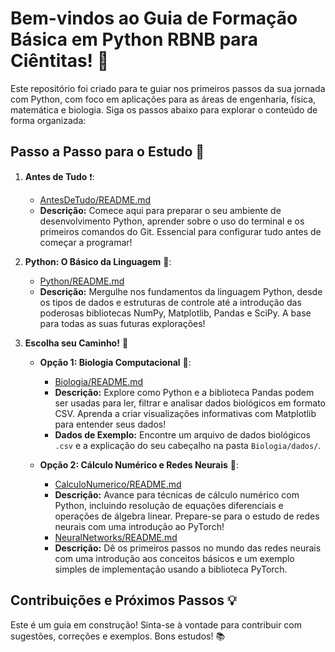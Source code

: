 # Bem-vindos ao Guia de Formação Básica em Python RBNB para Ciêntitas! 👋

Este repositório foi criado para te guiar nos primeiros passos da sua jornada com Python, com foco em aplicações para as áreas de engenharia, física, matemática e biologia. Siga os passos abaixo para explorar o conteúdo de forma organizada:

## Passo a Passo para o Estudo 🚀

1.  **Antes de Tudo** :exclamation::
    * [AntesDeTudo/README.md](AntesDeTudo/README.md)
    * **Descrição:** Comece aqui para preparar o seu ambiente de desenvolvimento Python, aprender sobre o uso do terminal e os primeiros comandos do Git. Essencial para configurar tudo antes de começar a programar!

2.  **Python: O Básico da Linguagem** :snake::
    * [Python/README.md](Python/README.md)
    * **Descrição:** Mergulhe nos fundamentos da linguagem Python, desde os tipos de dados e estruturas de controle até a introdução das poderosas bibliotecas NumPy, Matplotlib, Pandas e SciPy. A base para todas as suas futuras explorações!

3.  **Escolha seu Caminho!** :passport_control:

    * **Opção 1: Biologia Computacional** :dna::
        * [Biologia/README.md](Biologia/README.md)
        * **Descrição:** Explore como Python e a biblioteca Pandas podem ser usadas para ler, filtrar e analisar dados biológicos em formato CSV. Aprenda a criar visualizações informativas com Matplotlib para entender seus dados!
        * **Dados de Exemplo:** Encontre um arquivo de dados biológicos `.csv` e a explicação do seu cabeçalho na pasta `Biologia/dados/`.

    * **Opção 2: Cálculo Numérico e Redes Neurais** :space_invader::
        * [CalculoNumerico/README.md](CalculoNumerico/README.md)
        * **Descrição:** Avance para técnicas de cálculo numérico com Python, incluindo resolução de equações diferenciais e operações de álgebra linear. Prepare-se para o estudo de redes neurais com uma introdução ao PyTorch!
        * [NeuralNetworks/README.md](NeuralNetworks/README.md)
        * **Descrição:** Dê os primeiros passos no mundo das redes neurais com uma introdução aos conceitos básicos e um exemplo simples de implementação usando a biblioteca PyTorch.

## Contribuições e Próximos Passos 💡

Este é um guia em construção! Sinta-se à vontade para contribuir com sugestões, correções e exemplos. Bons estudos! 📚

